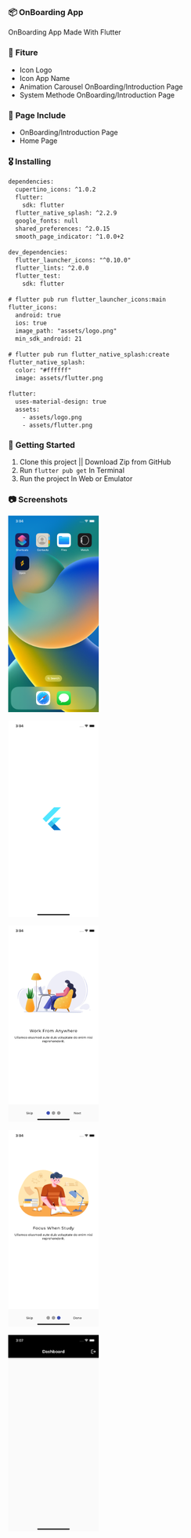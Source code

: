 ### 📦 **OnBoarding App**

OnBoarding App
Made With Flutter

### 🎁 **Fiture**
- Icon Logo
- Icon App Name
- Animation Carousel OnBoarding/Introduction Page
- System Methode OnBoarding/Introduction Page

### 📄 **Page Include**
- OnBoarding/Introduction Page
- Home Page

### 🎖  **Installing**
```
dependencies:
  cupertino_icons: ^1.0.2
  flutter:
    sdk: flutter
  flutter_native_splash: ^2.2.9
  google_fonts: null
  shared_preferences: ^2.0.15
  smooth_page_indicator: ^1.0.0+2

dev_dependencies:
  flutter_launcher_icons: "^0.10.0"
  flutter_lints: ^2.0.0
  flutter_test:
    sdk: flutter

# flutter pub run flutter_launcher_icons:main
flutter_icons:
  android: true
  ios: true
  image_path: "assets/logo.png"
  min_sdk_android: 21

# flutter pub run flutter_native_splash:create
flutter_native_splash:
  color: "#ffffff"
  image: assets/flutter.png

flutter:
  uses-material-design: true
  assets:
    - assets/logo.png
    - assets/flutter.png

```

### 🚀 **Getting Started**
1. Clone this project || Download Zip from GitHub
2. Run `flutter pub get` In Terminal
3. Run the project In Web or Emulator

### 📷 **Screenshots**

<img
    src="/assets/markdown//image1.png"
    alt="Main Screen"
    title="Main Screen"
    style="display: inline-block; margin: 0 auto; width: 200; height: 400px">

<img
    src="/assets/markdown//image2.png"
    alt="Main Screen"
    title="Main Screen"
    style="display: inline-block; margin: 0 auto; width: 200; height: 400px">

<img
    src="/assets/markdown//image3.png"
    alt="Main Screen"
    title="Main Screen"
    style="display: inline-block; margin: 0 auto; width: 200; height: 400px">

<img
    src="/assets/markdown//image4.png"
    alt="Main Screen"
    title="Main Screen"
    style="display: inline-block; margin: 0 auto; width: 200; height: 400px">

<img
    src="/assets/markdown//image5.png"
    alt="Main Screen"
    title="Main Screen"
    style="display: inline-block; margin: 0 auto; width: 200; height: 400px">

    
    
